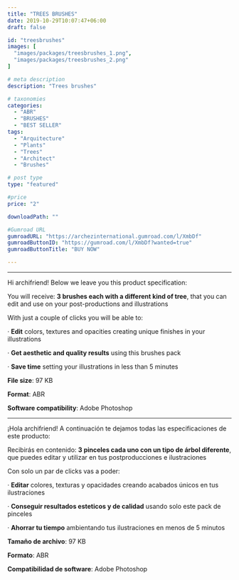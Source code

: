 ```yaml
---
title: "TREES BRUSHES"
date: 2019-10-29T10:07:47+06:00
draft: false

id: "treesbrushes"
images: [
  "images/packages/treesbrushes_1.png",
  "images/packages/treesbrushes_2.png"
]

# meta description
description: "Trees brushes"

# taxonomies
categories:
  - "ABR"
  - "BRUSHES"
  - "BEST SELLER"
tags:
  - "Arquitecture"
  - "Plants"
  - "Trees"
  - "Architect"
  - "Brushes"

# post type
type: "featured"

#price
price: "2"

downloadPath: ""

#Gumroad URL
gumroadURL: "https://archezinternational.gumroad.com/l/XmbDf"
gumroadButtonID: "https://gumroad.com/l/XmbDf?wanted=true"
gumroadButtonTitle: "BUY NOW"

---
```


___

Hi archifriend! Below we leave you this product specification:

You will receive: **3 brushes each with a different kind of tree**, that you can edit and use on your post-productions and illustrations

With just a couple of clicks you will be able to:

· **Edit** colors, textures and opacities creating unique finishes in your illustrations

· **Get aesthetic and quality results** using this brushes pack

· **Save time** setting your illustrations in less than 5 minutes

**File size**: 97 KB

**Format**: ABR

**Software compatibility**: Adobe Photoshop

_____

¡Hola archifriend! A continuación te dejamos todas las especificaciones de este producto:

Recibirás en contenido: **3 pinceles cada uno con un tipo de árbol diferente**, que puedes editar y utilizar en tus postproducciones e ilustraciones

Con solo un par de clicks vas a poder:

· **Editar** colores, texturas y opacidades creando acabados únicos en tus ilustraciones

· **Conseguir resultados esteticos y de calidad** usando solo este pack de pinceles

· **Ahorrar tu tiempo** ambientando tus ilustraciones en menos de 5 minutos

**Tamaño de archivo**: 97 KB

**Formato**: ABR

**Compatibilidad de software**: Adobe Photoshop